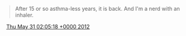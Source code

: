 > After 15 or so asthma\-less years, it is back\. And I'm a nerd with an inhaler\.

<img src="../../media/tweet.ico" width="12" /> [Thu May 31 02:05:18 +0000 2012](https://twitter.com/timwasson/status/208016272661819392)